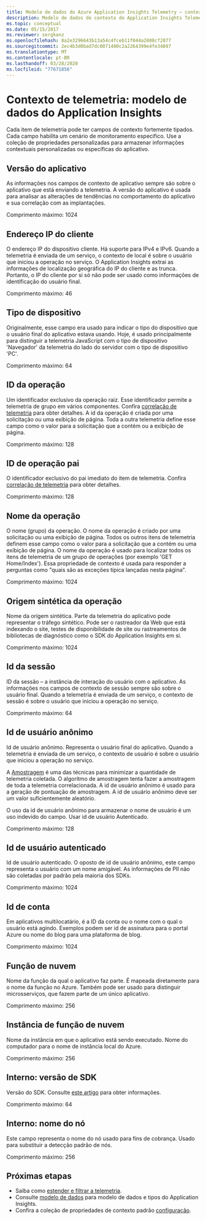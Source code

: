 ```yaml
---
title: Modelo de dados do Azure Application Insights Telemetry – contexto de telemetria | Microsoft Docs
description: Modelo de dados de contexto do Application Insights Telemetry
ms.topic: conceptual
ms.date: 05/15/2017
ms.reviewer: sergkanz
ms.openlocfilehash: 8a2e3296643b13a54c4fceb11f044a2808cf2877
ms.sourcegitcommit: 2ec4b3d0bad7dc0071400c2a2264399e4fe34897
ms.translationtype: MT
ms.contentlocale: pt-BR
ms.lasthandoff: 03/28/2020
ms.locfileid: "77671856"
---
```

# <a name="telemetry-context-application-insights-data-model"></a>Contexto de telemetria: modelo de dados do Application Insights

Cada item de telemetria pode ter campos de contexto fortemente tipados. Cada campo habilita um cenário de monitoramento específico. Use a coleção de propriedades personalizadas para armazenar informações contextuais personalizadas ou específicas do aplicativo.


## <a name="application-version"></a>Versão do aplicativo

As informações nos campos de contexto de aplicativo sempre são sobre o aplicativo que está enviando a telemetria. A versão do aplicativo é usada para analisar as alterações de tendências no comportamento do aplicativo e sua correlação com as implantações.

Comprimento máximo: 1024


## <a name="client-ip-address"></a>Endereço IP do cliente

O endereço IP do dispositivo cliente. Há suporte para IPv4 e IPv6. Quando a telemetria é enviada de um serviço, o contexto de local é sobre o usuário que iniciou a operação no serviço. O Application Insights extrai as informações de localização geográfica do IP do cliente e as trunca. Portanto, o IP do cliente por si só não pode ser usado como informações de identificação do usuário final. 

Comprimento máximo: 46


## <a name="device-type"></a>Tipo de dispositivo

Originalmente, esse campo era usado para indicar o tipo do dispositivo que o usuário final do aplicativo estava usando. Hoje, é usado principalmente para distinguir a telemetria JavaScript com o tipo de dispositivo 'Navegador' da telemetria do lado do servidor com o tipo de dispositivo 'PC'.

Comprimento máximo: 64


## <a name="operation-id"></a>ID da operação

Um identificador exclusivo da operação raiz. Esse identificador permite a telemetria de grupo em vários componentes. Confira [correlação de telemetria](../../azure-monitor/app/correlation.md) para obter detalhes. A id da operação é criada por uma solicitação ou uma exibição de página. Toda a outra telemetria define esse campo como o valor para a solicitação que a contém ou a exibição de página. 

Comprimento máximo: 128


## <a name="parent-operation-id"></a>ID de operação pai

O identificador exclusivo do pai imediato do item de telemetria. Confira [correlação de telemetria](../../azure-monitor/app/correlation.md) para obter detalhes.

Comprimento máximo: 128


## <a name="operation-name"></a>Nome da operação

O nome (grupo) da operação. O nome da operação é criado por uma solicitação ou uma exibição de página. Todos os outros itens de telemetria definem esse campo como o valor para a solicitação que a contém ou uma exibição de página. O nome da operação é usado para localizar todos os itens de telemetria de um grupo de operações (por exemplo 'GET Home/Index'). Essa propriedade de contexto é usada para responder a perguntas como "quais são as exceções típica lançadas nesta página".

Comprimento máximo: 1024


## <a name="synthetic-source-of-the-operation"></a>Origem sintética da operação

Nome da origem sintética. Parte da telemetria do aplicativo pode representar o tráfego sintético. Pode ser o rastreador da Web que está indexando o site, testes de disponibilidade de site ou rastreamentos de bibliotecas de diagnóstico como o SDK do Application Insights em si.

Comprimento máximo: 1024


## <a name="session-id"></a>Id da sessão

ID da sessão – a instância de interação do usuário com o aplicativo. As informações nos campos de contexto de sessão sempre são sobre o usuário final. Quando a telemetria é enviada de um serviço, o contexto de sessão é sobre o usuário que iniciou a operação no serviço.

Comprimento máximo: 64


## <a name="anonymous-user-id"></a>Id de usuário anônimo

Id de usuário anônimo. Representa o usuário final do aplicativo. Quando a telemetria é enviada de um serviço, o contexto de usuário é sobre o usuário que iniciou a operação no serviço.

A [Amostragem](../../azure-monitor/app/sampling.md) é uma das técnicas para minimizar a quantidade de telemetria coletada. O algoritmo de amostragem tenta fazer a amostragem de toda a telemetria correlacionada. A id de usuário anônimo é usado para a geração de pontuação de amostragem. A id de usuário anônimo deve ser um valor suficientemente aleatório. 

O uso da id de usuário anônimo para armazenar o nome de usuário é um uso indevido do campo. Usar id de usuário Autenticado.

Comprimento máximo: 128


## <a name="authenticated-user-id"></a>Id de usuário autenticado

Id de usuário autenticado. O oposto de id de usuário anônimo, este campo representa o usuário com um nome amigável. As informações de PII não são coletadas por padrão pela maioria dos SDKs.

Comprimento máximo: 1024


## <a name="account-id"></a>Id de conta

Em aplicativos multilocatário, é a ID da conta ou o nome com o qual o usuário está agindo. Exemplos podem ser id de assinatura para o portal Azure ou nome do blog para uma plataforma de blog.

Comprimento máximo: 1024


## <a name="cloud-role"></a>Função de nuvem

Nome da função da qual o aplicativo faz parte. É mapeada diretamente para o nome da função no Azure. Também pode ser usado para distinguir microsserviços, que fazem parte de um único aplicativo.

Comprimento máximo: 256


## <a name="cloud-role-instance"></a>Instância de função de nuvem

Nome da instância em que o aplicativo está sendo executado. Nome do computador para o nome de instância local do Azure.

Comprimento máximo: 256


## <a name="internal-sdk-version"></a>Interno: versão de SDK

Versão do SDK. Consulte [este artigo](https://github.com/microsoft/ApplicationInsights-Home/blob/master/EndpointSpecs/SDK-VERSIONS.md) para obter informações.

Comprimento máximo: 64


## <a name="internal-node-name"></a>Interno: nome do nó

Este campo representa o nome do nó usado para fins de cobrança. Usado para substituir a detecção padrão de nós.

Comprimento máximo: 256


## <a name="next-steps"></a>Próximas etapas

- Saiba como [estender e filtrar a telemetria](../../azure-monitor/app/api-filtering-sampling.md).
- Consulte [modelo de dados](data-model.md) para modelo de dados e tipos do Application Insights.
- Confira a coleção de propriedades de contexto padrão [configuração](../../azure-monitor/app/configuration-with-applicationinsights-config.md#telemetry-initializers-aspnet).
